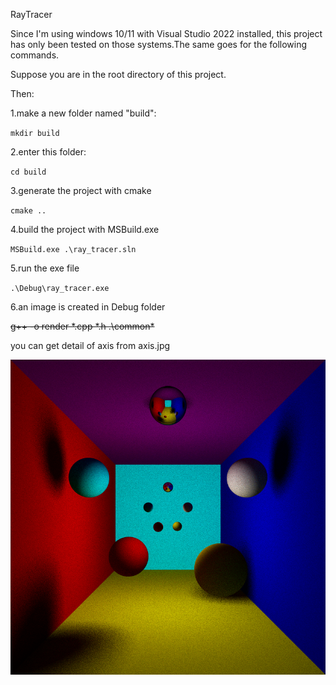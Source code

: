 RayTracer

Since I'm using windows 10/11 with Visual Studio 2022 installed, this project has only been tested on those systems.The same goes for the following commands.

Suppose you are in the root directory of this project.

Then:

1.make a new folder named "build":

`
mkdir build
`

2.enter this folder:

`
cd build
`

3.generate the project with cmake

`
cmake ..
`

4.build the project with MSBuild.exe

`
MSBuild.exe .\ray_tracer.sln
`

5.run the exe file

`
.\Debug\ray_tracer.exe
`

6.an image is created in Debug folder

~~g++ -o render *.cpp *.h .\common\*~~

you can get detail of axis from axis.jpg

![img](sample.bmp)